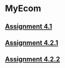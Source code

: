 # MyEcom
## [Assignment 4.1](https://github.com/priyal-gopawat/MyEcom)

## [Assignment 4.2.1](https://github.com/priyal-gopawat/MyEcom/tree/4.2.1)

## [Assignment 4.2.2](https://github.com/priyal-gopawat/MyEcom/tree/4.2.2)
